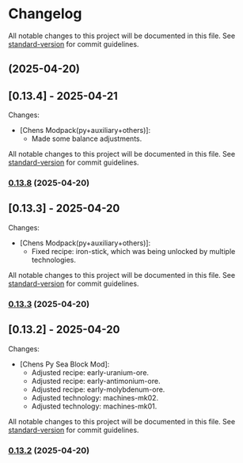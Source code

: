 # Changelog

All notable changes to this project will be documented in this file. See [standard-version](https://github.com/conventional-changelog/standard-version) for commit guidelines.

## [](https://github.com/geekiechen/chens-tweak-mod/compare/v0.13.3...v) (2025-04-20)

## [0.13.4] - 2025-04-21
Changes:
  - [Chens Modpack(py+auxiliary+others)]: 
    - Made some balance adjustments.

All notable changes to this project will be documented in this file. See [standard-version](https://github.com/conventional-changelog/standard-version) for commit guidelines.

### [0.13.8](https://github.com/geekiechen/chens-tweak-mod/compare/v0.13.3...v0.13.8) (2025-04-20)

## [0.13.3] - 2025-04-20
Changes:
  - [Chens Modpack(py+auxiliary+others)]: 
    - Fixed recipe: iron-stick, which was being unlocked by multiple technologies.

All notable changes to this project will be documented in this file. See [standard-version](https://github.com/conventional-changelog/standard-version) for commit guidelines.

### [0.13.3](https://github.com/geekiechen/chens-tweak-mod/compare/v0.13.2...v0.13.3) (2025-04-20)

## [0.13.2] - 2025-04-20
Changes:
  - [Chens Py Sea Block Mod]: 
    - Adjusted recipe: early-uranium-ore.
    - Adjusted recipe: early-antimonium-ore.
    - Adjusted recipe: early-molybdenum-ore.
    - Adjusted technology: machines-mk02.
    - Adjusted technology: machines-mk01.

All notable changes to this project will be documented in this file. See [standard-version](https://github.com/conventional-changelog/standard-version) for commit guidelines.

### [0.13.2](https://github.com/geekiechen/chens-tweak-mod/compare/v0.13.1...v0.13.2) (2025-04-20)

